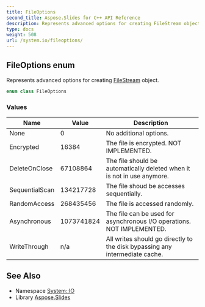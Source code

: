 ```yaml
---
title: FileOptions
second_title: Aspose.Slides for C++ API Reference
description: Represents advanced options for creating FileStream object.
type: docs
weight: 508
url: /system.io/fileoptions/
---
```

## FileOptions enum


Represents advanced options for creating [FileStream](../filestream/) object.

```cpp
enum class FileOptions
```

### Values

| Name | Value | Description |
| --- | --- | --- |
| None | 0 | No additional options. |
| Encrypted | 16384 | The file is encrypted. NOT IMPLEMENTED. |
| DeleteOnClose | 67108864 | The file should be automatically deleted when it is not in use anymore. |
| SequentialScan | 134217728 | The file shoud be accesses sequentially. |
| RandomAccess | 268435456 | The file is accessed randomly. |
| Asynchronous | 1073741824 | The file can be used for asynchronous I/O operations. NOT IMPLEMENTED. |
| WriteThrough | n/a | All writes should go directly to the disk bypassing any intermediate cache. |

## See Also

* Namespace [System::IO](../)
* Library [Aspose.Slides](../../)